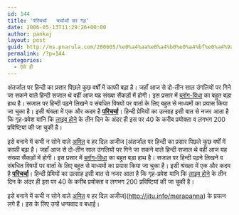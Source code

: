 ```yaml
---
id: 144
title: 'परिचर्चा   चर्चाओं का गढ़'
date: 2006-05-13T11:29:26+00:00
author: pankaj
layout: post
guid: http://ms.pnarula.com/200605/%e0%a4%aa%e0%a4%b0%e0%a4%bf%e0%a4%9a%e0%a4%b0%e0%a5%8d%e0%a4%9a%e0%a4%be-%e0%a4%9a%e0%a4%b0%e0%a5%8d%e0%a4%9a%e0%a4%be%e0%a4%93%e0%a4%82-%e0%a4%95%e0%a4%be-%e0%a4%97%e0%a4%a2%e0%a4%bc/
permalink: /?p=144
categories:
  - ऐसे ही
---
```

अंतर्जाल पर हिन्दी का प्रसार पिछले कुछ वर्षों में काफी बढ़ा है। जहाँ आज से दो-तीन साल उंगलियों पर गिने जा सकने वाले हिन्दी सजाल थे वहीं आज यह संख्या सैंकड़ों में होगी। इस प्रसार में [ब्लॉग-विधा](http://ms.pnarula.com/200604/%e0%a4%ac%e0%a5%8d%e0%a4%b2%e0%a5%89%e0%a4%97-%e0%a4%b5%e0%a4%bf%e0%a4%a7%e0%a4%be/) का बहुत बड़ा हाथ है। सजाल पर हिन्दी पढ़ने लिखने व संबधित विषयों पर वार्ता के लिए बहुत से माध्यमों का प्रयास किया जा चुका है। इसी श्रंख्ला में एक और कदम है [<span style="font-weight: bold">परिचर्चा</span>](http://akshargram.com/paricharcha/index.php)। हिन्दी प्रेमियों का उत्साह इसी बात से नजर आता है कि गृह-प्रवेश यानि कि [लाइव होने](http://www.akshargram.com/2006/05/11/539/) के तीन दिन के अंदर ही इस पर 40 के करीब प्रयोक्ता व लगभग 200 प्रविष्टियां की जा चुकी है।
  
इसे बनाने में कभी न सोने वाले [अमित](http://itsme.wordpress.com/) व हर दिल अजीज [अंतर्जाल पर हिन्दी का प्रसार पिछले कुछ वर्षों में काफी बढ़ा है। जहाँ आज से दो-तीन साल उंगलियों पर गिने जा सकने वाले हिन्दी सजाल थे वहीं आज यह संख्या सैंकड़ों में होगी। इस प्रसार में [ब्लॉग-विधा](http://ms.pnarula.com/200604/%e0%a4%ac%e0%a5%8d%e0%a4%b2%e0%a5%89%e0%a4%97-%e0%a4%b5%e0%a4%bf%e0%a4%a7%e0%a4%be/) का बहुत बड़ा हाथ है। सजाल पर हिन्दी पढ़ने लिखने व संबधित विषयों पर वार्ता के लिए बहुत से माध्यमों का प्रयास किया जा चुका है। इसी श्रंख्ला में एक और कदम है [<span style="font-weight: bold">परिचर्चा</span>](http://akshargram.com/paricharcha/index.php)। हिन्दी प्रेमियों का उत्साह इसी बात से नजर आता है कि गृह-प्रवेश यानि कि [लाइव होने](http://www.akshargram.com/2006/05/11/539/) के तीन दिन के अंदर ही इस पर 40 के करीब प्रयोक्ता व लगभग 200 प्रविष्टियां की जा चुकी है।
  
इसे बनाने में कभी न सोने वाले [अमित](http://itsme.wordpress.com/) व हर दिल अजीज](http://jitu.info/merapanna) के प्रयत्न लगे हैं। इस के लिए उन्हें धन्यवाद व बधाई।
